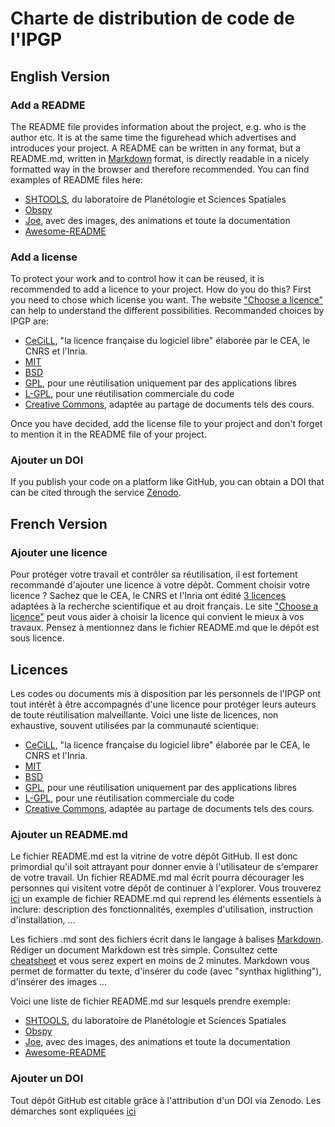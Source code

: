 # Charte de distribution de code de l'IPGP
## English Version
### Add a README
The README file provides information about the project, e.g. who is the author etc. It is at the same time
the figurehead which advertises and introduces your project. A README can be written in any format, but
a README.md, written in [Markdown](https://en.wikipedia.org/wiki/Markdown) format, is directly readable in 
a nicely formatted way in the browser and therefore recommended. You can find examples of README files here:

  * [SHTOOLS](https://github.com/SHTOOLS/SHTOOLS), du laboratoire de Planétologie et Sciences Spatiales
  * [Obspy](https://github.com/obspy/obspy)
  * [Joe](https://github.com/karan/joe), avec des images, des animations et toute la documentation
  * [Awesome-README](https://github.com/matiassingers/awesome-readme)

### Add a license
To protect your work and to control how it can be reused, it is recommended to add a licence to your project. How do
you do this? First you need to chose which license you want. The website ["Choose a licence"](http://choosealicense.com/)
can help to understand the different possibilities. Recommanded choices by IPGP are:

  * [CeCiLL](http://www.cecill.info/), "la licence française du logiciel libre" élaborée par le CEA, le CNRS et l'Inria. 
  * [MIT](https://opensource.org/licenses/MIT)
  * [BSD](https://opensource.org/licenses/BSD-3-Clause)
  * [GPL](http://www.gnu.org/licenses/gpl-3.0.en.html), pour une réutilisation uniquement par des applications libres
  * [L-GPL](http://www.gnu.org/licenses/old-licenses/lgpl-2.1.en.html), pour une réutilisation commerciale du code
  * [Creative Commons](http://creativecommons.org/), adaptée au partage de documents tels des cours.
  
Once you have decided, add the license file to your project and don't forget to mention it in the README file of your project.

### Ajouter un DOI
If you publish your code on a platform like GitHub, you can obtain a DOI that can be cited through the service [Zenodo](https://guides.github.com/activities/citable-code/).

## French Version
### Ajouter une licence
Pour protéger votre travail et contrôler sa réutilisation, il est fortement recommandé d'ajouter une licence à votre dépôt. Comment choisir votre licence ? Sachez que le CEA, le CNRS et l'Inria ont édité [3 licences](http://www.cecill.info) adaptées à la recherche scientifique et au droit français. Le site ["Choose a licence"](http://choosealicense.com/) peut vous aider à choisir la licence qui convient le mieux à vos travaux. Pensez à mentionnez dans le fichier README.md que le dépôt est sous licence.

## Licences
Les codes ou documents mis à disposition par les personnels de l'IPGP ont tout intérêt à être accompagnés d'une licence pour protéger leurs auteurs de toute réutilisation malveillante. Voici une liste de licences, non exhaustive, souvent utilisées par la communauté scientique: 
  * [CeCiLL](http://www.cecill.info/), "la licence française du logiciel libre" élaborée par le CEA, le CNRS et l'Inria. 
  * [MIT](https://opensource.org/licenses/MIT)
  * [BSD](https://opensource.org/licenses/BSD-3-Clause)
  * [GPL](http://www.gnu.org/licenses/gpl-3.0.en.html), pour une réutilisation uniquement par des applications libres
  * [L-GPL](http://www.gnu.org/licenses/old-licenses/lgpl-2.1.en.html), pour une réutilisation commerciale du code
  * [Creative Commons](http://creativecommons.org/), adaptée au partage de documents tels des cours.
  
### Ajouter un README.md
Le fichier README.md est la vitrine de votre dépôt GitHub. Il est donc primordial qu'il soit attrayant pour donner envie à l'utilisateur de s'emparer de votre travail. Un fichier README.md mal écrit pourra décourager les personnes qui visitent votre dépôt de continuer à l'explorer. Vous trouverez [ici](https://gist.github.com/jxson/1784669) un example de fichier README.md qui reprend les éléments essentiels à inclure: description des fonctionnalités, exemples d'utilisation, instruction d'installation, ...

Les fichiers .md sont des fichiers écrit dans le langage à balises [Markdown](https://en.wikipedia.org/wiki/Markdown). Rédiger un document Markdown est très simple. Consultez cette [cheatsheet](https://github.com/adam-p/markdown-here/wiki/Markdown-Cheatsheet) et vous serez expert en moins de 2 minutes. Markdown vous permet de formatter du texte, d'insérer du code (avec "synthax higlithing"), d'insérer des images ...

Voici une liste de fichier README.md sur lesquels prendre exemple:
  - [SHTOOLS](https://github.com/SHTOOLS/SHTOOLS), du laboratoire de Planétologie et Sciences Spatiales
  - [Obspy](https://github.com/obspy/obspy)
  - [Joe](https://github.com/karan/joe), avec des images, des animations et toute la documentation
  - [Awesome-README](https://github.com/matiassingers/awesome-readme)

### Ajouter un DOI
Tout dépôt GitHub est citable grâce à l'attribution d'un DOI via Zenodo. Les démarches sont expliquées [ici](https://guides.github.com/activities/citable-code/)
